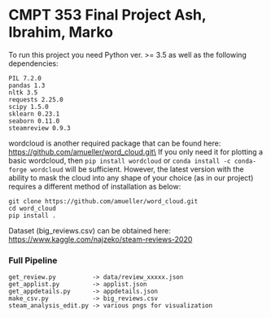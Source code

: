 # CMPT 353 Final Project Ash, Ibrahim, Marko
To run this project you need Python ver. >= 3.5 as well as the following dependencies:
```
PIL 7.2.0
pandas 1.3
nltk 3.5
requests 2.25.0
scipy 1.5.0
sklearn 0.23.1
seaborn 0.11.0
steamreview 0.9.3
```
wordcloud is another required package that can be found here: https://github.com/amueller/word_cloud.git\
If you only need it for plotting a basic wordcloud, then `pip install wordcloud` or `conda install -c conda-forge wordcloud` will be sufficient. However, the latest version with the ability to mask the cloud into any shape of your choice (as in our project) requires a different method of installation as below:
```
git clone https://github.com/amueller/word_cloud.git
cd word_cloud
pip install .
```

Dataset (big_reviews.csv) can be obtained here: https://www.kaggle.com/najzeko/steam-reviews-2020

### Full Pipeline
```
get_review.py          -> data/review_xxxxx.json
get_applist.py         -> applist.json
get_appdetails.py      -> appdetails.json
make_csv.py            -> big_reviews.csv
steam_analysis_edit.py -> various pngs for visualization
```